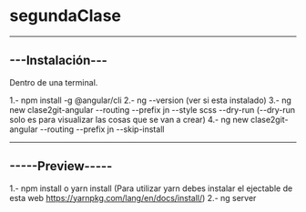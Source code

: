# segundaClase

-----------------
---Instalación---
-----------------

Dentro de una terminal.

1.- npm install -g @angular/cli
2.- ng --version (ver si esta instalado)
3.- ng new clase2git-angular --routing --prefix jn --style scss --dry-run (--dry-run solo es para visualizar las cosas que se van a crear)
4.- ng new clase2git-angular --routing --prefix jn --skip-install 


-----------------
-----Preview-----
-----------------

1.- npm install o yarn install (Para utilizar yarn debes instalar el ejectable de esta web https://yarnpkg.com/lang/en/docs/install/) 
2.- ng server